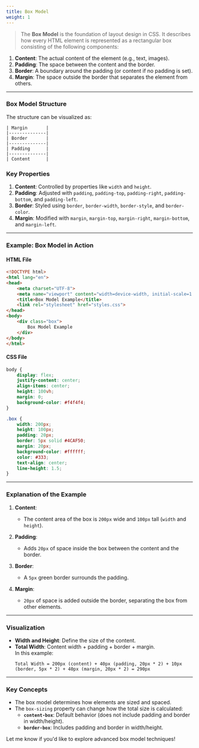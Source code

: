 ```yaml
---
title: Box Model  
weight: 1
---
```



> The **Box Model** is the foundation of layout design in CSS. It describes how every HTML element is represented as a rectangular box consisting of the following components:  

1. **Content**: The actual content of the element (e.g., text, images).  
2. **Padding**: The space between the content and the border.  
3. **Border**: A boundary around the padding (or content if no padding is set).  
4. **Margin**: The space outside the border that separates the element from others.

---

### **Box Model Structure**  

The structure can be visualized as:  
```plaintext
| Margin       |
|--------------|
| Border       |
|--------------|
| Padding      |
|--------------|
| Content      |
```

### **Key Properties**
1. **Content**: Controlled by properties like `width` and `height`.  
2. **Padding**: Adjusted with `padding`, `padding-top`, `padding-right`, `padding-bottom`, and `padding-left`.  
3. **Border**: Styled using `border`, `border-width`, `border-style`, and `border-color`.  
4. **Margin**: Modified with `margin`, `margin-top`, `margin-right`, `margin-bottom`, and `margin-left`.

---

### **Example: Box Model in Action**

#### **HTML File**  
```html
<!DOCTYPE html>
<html lang="en">
<head>
    <meta charset="UTF-8">
    <meta name="viewport" content="width=device-width, initial-scale=1.0">
    <title>Box Model Example</title>
    <link rel="stylesheet" href="styles.css">
</head>
<body>
    <div class="box">
        Box Model Example
    </div>
</body>
</html>
```

#### **CSS File**  
```css
body {
    display: flex;
    justify-content: center;
    align-items: center;
    height: 100vh;
    margin: 0;
    background-color: #f4f4f4;
}

.box {
    width: 200px;
    height: 100px;
    padding: 20px;
    border: 5px solid #4CAF50;
    margin: 20px;
    background-color: #ffffff;
    color: #333;
    text-align: center;
    line-height: 1.5;
}
```

---

### **Explanation of the Example**
1. **Content**:  
   - The content area of the box is `200px` wide and `100px` tall (`width` and `height`).

2. **Padding**:  
   - Adds `20px` of space inside the box between the content and the border.

3. **Border**:  
   - A `5px` green border surrounds the padding.

4. **Margin**:  
   - `20px` of space is added outside the border, separating the box from other elements.

---

### **Visualization**  
- **Width and Height**: Define the size of the content.  
- **Total Width**: Content width + padding + border + margin.  
  In this example:  
  ```
  Total Width = 200px (content) + 40px (padding, 20px * 2) + 10px (border, 5px * 2) + 40px (margin, 20px * 2) = 290px
  ```
  
---

### **Key Concepts**
- The box model determines how elements are sized and spaced.
- The `box-sizing` property can change how the total size is calculated:
  - **`content-box`**: Default behavior (does not include padding and border in width/height).  
  - **`border-box`**: Includes padding and border in width/height.  

Let me know if you'd like to explore advanced box model techniques!